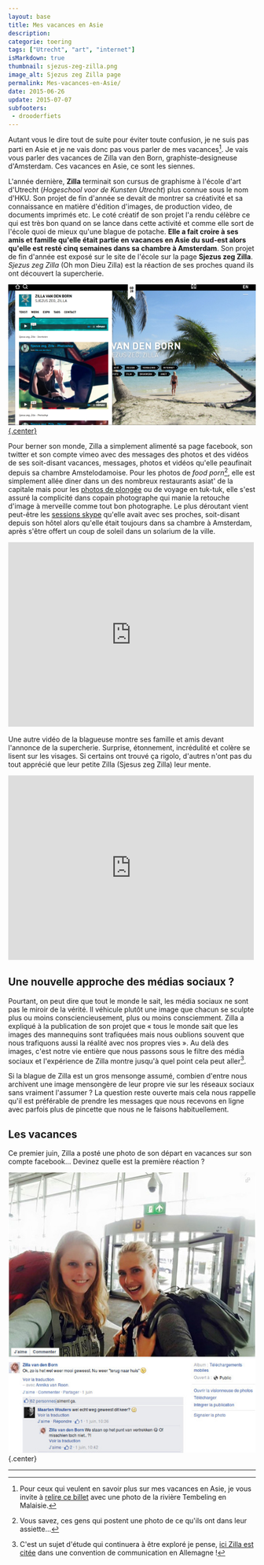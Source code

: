 ```yaml
---
layout: base
title: Mes vacances en Asie
description: 
categorie: toering
tags: ["Utrecht", "art", "internet"]
isMarkdown: true
thumbnail: sjezus-zeg-zilla.png
image_alt: Sjezus zeg Zilla page
permalink: Mes-vacances-en-Asie/
date: 2015-06-26
update: 2015-07-07
subfooters:
 - drooderfiets
---
```


Autant vous le dire tout de suite pour éviter toute confusion, je ne suis pas parti en Asie et je ne vais donc pas vous parler de mes vacances[^1]. Je vais vous parler des vacances de Zilla van den Born, graphiste-designeuse d'Amsterdam. Ces vacances en Asie, ce sont les siennes.

L'année dernière, **Zilla** terminait son cursus de graphisme à l'école d'art d'Utrecht (*Hogeschool voor de Kunsten Utrecht*) plus connue sous le nom d'HKU. Son projet de fin d'année se devait de montrer sa créativité et sa connaissance en matière d'édition d'images, de production video, de documents imprimés etc. Le coté créatif de son projet l'a rendu célèbre ce qui est très bon quand on se lance dans cette activité et comme elle sort de l'école quoi de mieux qu'une blague de potache. **Elle a fait croire à ses amis et famille qu'elle était partie en vacances en Asie du sud-est alors qu'elle est resté cinq semaines dans sa chambre à Amsterdam**. Son projet de fin d'année est exposé sur le site de l'école sur la page **Sjezus zeg Zilla**. *Sjezus zeg Zilla* (Oh mon Dieu Zilla) est la réaction de ses proches quand ils ont découvert la supercherie.

[![Sjezus zeg Zilla page](sjezus-zeg-zilla.png){.center}](http://eindwerk.hku.nl/nl/student/zilla-van-den-born/sjezus-zeg-zilla/)

<!--excerpt-->

Pour berner son monde, Zilla a simplement alimenté sa page facebook, son twitter et son compte vimeo avec des messages des photos et des vidéos de ses soit-disant vacances, messages, photos et vidéos qu'elle peaufinait depuis sa chambre Amstelodamoise. Pour les photos de *food porn*[^2], elle est simplement allée diner dans un des nombreux restaurants asiat' de la capitale mais pour les [photos de plongée](http://www.hln.be/hln/nl/922/Nieuws/article/detail/1893655/2014/05/21/Studente-misleidt-vrienden-met-tropische-schijnreis.dhtml) ou de voyage en tuk-tuk, elle s'est assuré la complicité dans copain photographe qui manie la retouche d'image à merveille comme tout bon photographe. Le plus déroutant vient peut-être les [sessions skype](https://www.facebook.com/zillavandenborn/photos/pb.642212742560589.-2207520000.1435751650./642237942558069/) qu'elle avait avec ses proches, soit-disant depuis son hôtel alors qu'elle était toujours dans sa chambre à Amsterdam, après s'être offert un coup de soleil dans un solarium de la ville.

<!-- HTML -->
<div class="flex flex-col items-center">
<iframe src="https://player.vimeo.com/video/68079152" width="500" height="375" frameborder="0" webkitallowfullscreen mozallowfullscreen allowfullscreen></iframe>
</div>
<!-- / HTML -->

Une autre vidéo de la blagueuse montre ses famille et amis devant l'annonce de la supercherie. Surprise, étonnement, incrédulité et colère se lisent sur les visages. Si certains ont trouvé ça rigolo, d'autres n'ont pas du tout apprécié que leur petite Zilla (Sjesus zeg Zilla) leur mente.

<!-- HTML -->
<div class="flex flex-col items-center">
<iframe src="https://player.vimeo.com/video/69182140" width="500" height="375" frameborder="0" webkitallowfullscreen mozallowfullscreen allowfullscreen></iframe>
</div>
<!-- / HTML -->

## Une nouvelle approche des médias sociaux ?

Pourtant, on peut dire que tout le monde le sait, les média sociaux ne sont pas le miroir de la vérité. Il véhicule plutôt une image que chacun se sculpte plus ou moins consciencieusement, plus ou moins consciemment. Zilla a expliqué à la publication de son projet que « tous le monde sait que les images des mannequins sont trafiquées mais nous oublions souvent que nous trafiquons aussi la réalité avec nos propres vies ». Au delà des images, c'est notre vie entière que nous passons sous le filtre des média sociaux et l'expérience de Zilla montre jusqu'à quel point cela peut aller[^3].

Si la blague de Zilla est un gros mensonge assumé, combien d'entre nous archivent une image mensongère de leur propre vie sur les réseaux sociaux sans vraiment l'assumer ? La question reste ouverte mais cela nous rappelle qu'il est préférable de prendre les messages que nous recevons en ligne avec parfois plus de pincette que nous ne le faisons habituellement.

## Les vacances

Ce premier juin, Zilla a posté une photo de son départ en vacances sur son compte facebook... Devinez quelle est la première réaction ?

![Zilla part en vacances](Zilla-en-vacances-2015.jpg){.center}

---
[^1]: Pour ceux qui veulent en savoir plus sur mes vacances en Asie, je vous invite à [relire ce billet](/millions-de-neerlandais) avec une photo de la rivière Tembeling en Malaisie.
[^2]: Vous savez, ces gens qui postent une photo de ce qu'ils ont dans leur assiette...
[^3]: C'est un sujet d'étude qui continuera à être exploré je pense, [ici Zilla est citée](https://www.youtube.com/watch?v=ObFgW2xhcQg) dans une convention de communication en Allemagne !
<!-- post notes:
http://eindwerk.hku.nl/nl/student/zilla-van-den-born/sjezus-zeg-zilla/ 
http://vimeo.com/zvdborn
https://www.facebook.com/z.vandenborn
https://twitter.com/zillala <- bof 
http://www.zillavandenborn.nl/ 
http://www.ad.nl/ad/nl/5595/Digitaal/article/detail/3658459/2014/05/21/Amsterdamse-misleidt-vrienden-met-tropische-schijnreis.dhtml
http://news.distractify.com/people/zilla-van-den-born-sjezus-seg-zilla/
http://www.bustle.com/articles/38979-dutch-woman-zilla-van-den-borns-fake-vacation-examines-how-social-media-filters-reality
http://www.lindanieuws.nl/nieuws/zilla-25-loog-en-bedroog-via-facebook/
--->
